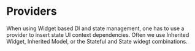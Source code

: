 # Providers

When using Widget based DI and state management, one has to use a provider to insert state UI context dependencies. Often we use Inherited Widget, Inherited Model, or the Stateful and State widegt combinations.